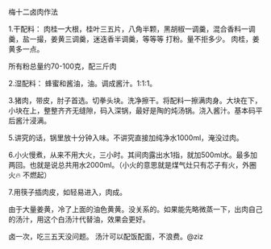 梅十二卤肉作法

1.干配料：
肉桂一大根，桂叶三五片，八角半颗，黑胡椒一调羹，混合香料一调羹，盐一撮，姜黄三调羹，迷迭香半调羹，等等等
打粉。量不拒多少。
肉桂，姜黄多一点。

所有粉总量约70-100克，配三斤肉

2.湿配料：
蜂蜜和酱油，油。调成酱汁。1:1:1。

3.猪肉，带皮，肘子首选。切拳头块。洗净擦干。将配料一擦满肉身。大块在下，小块在上，整整齐齐无缝隙，码入深锅，最好是陶的炖汤锅。浇入酱汁。基本码平后酱汁浸满。

5.讲究的话，锅里放十分钟入味。不讲究直接加纯净水1000ml，淹没过肉。

6.小火慢煮，从来不用大火，三小时。其间肉露出水1指，就加500ml水。最多加两回。也就是说总共用水2000ml。（小火的意思就是煤气灶只有芯子有火，外圈火🔥 不燃起）

7.用筷子插肉皮，如轻易进入，肉成。

由于大量姜黄，冷了上面的油色黄黄。没关系的。如果能先略微蒸一下，出肉自己的汤汁，用这个白汤汁代替油，效果会更好。

卤一次，吃三五天没问题。
汤汁可以配饭配面，不浪费。@ziz 
